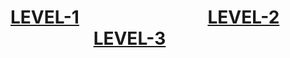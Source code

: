 # [LEVEL-1](https://github.com/user9-21/learn-to-earn-cloud-security/tree/main/Level-1) &nbsp; &nbsp; &nbsp; &nbsp; &nbsp; &nbsp; &nbsp; &nbsp; &nbsp; &nbsp; &nbsp; &nbsp; &nbsp; &nbsp; &nbsp; [LEVEL-2](https://github.com/user9-21/learn-to-earn-cloud-security/tree/main/Level-2) &nbsp; &nbsp; &nbsp; &nbsp; &nbsp; &nbsp; &nbsp; &nbsp; &nbsp; &nbsp; &nbsp; &nbsp; &nbsp; &nbsp; &nbsp; [LEVEL-3](https://github.com/user9-21/learn-to-earn-cloud-security/tree/main/Level-3)
